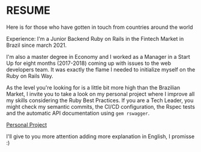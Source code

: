 # RESUME
Here is for those who have gotten in touch from countries around the world

Experience: I'm a Junior Backend Ruby on Rails in the Fintech Market in Brazil since march 2021.

I'm also a master degree in Economy and I worked as a Manager in a Start Up for eight months (2017-2018) coming up with issues to the web developers team. It was exactly the flame I needed to initialize myself on the Ruby on Rails Way.

As the level you're looking for is a little bit more high than the Brazilian Market, I invite you to take a look on my personal project where I improve all my skills considering the Ruby Best Practices.
If you are a Tech Leader, you might check my semantic commits, the CI/CD configuration, the Rspec tests and the automatic API documentation using `gem rswagger`.

[Personal Project](https://github.com/Pauloparakleto/hiring)

I'll give to you more attention adding more explanation in English, I promisse :)

